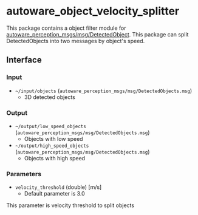 # autoware_object_velocity_splitter

This package contains a object filter module for [autoware_perception_msgs/msg/DetectedObject](https://github.com/autowarefoundation/autoware_msgs/tree/main/autoware_perception_msgs/msg/DetectedObject.idl).
This package can split DetectedObjects into two messages by object's speed.

## Interface

### Input

- `~/input/objects` (`autoware_perception_msgs/msg/DetectedObjects.msg`)
  - 3D detected objects

### Output

- `~/output/low_speed_objects` (`autoware_perception_msgs/msg/DetectedObjects.msg`)
  - Objects with low speed
- `~/output/high_speed_objects` (`autoware_perception_msgs/msg/DetectedObjects.msg`)
  - Objects with high speed

### Parameters

- `velocity_threshold` (double) [m/s]
  - Default parameter is 3.0

This parameter is velocity threshold to split objects
